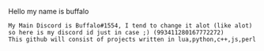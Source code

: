 
 Hello my name is buffalo

    My Main Discord is Buffalo#1554, I tend to change it alot (like alot) so here is my discord id just in case ;) (993411280167772272)
    This github will consist of projects written in lua,python,c++,js,perl

